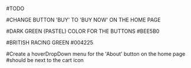 #TODO



#CHANGE BUTTON 'BUY' TO 'BUY NOW' ON THE HOME PAGE



#DARK GREEN (PASTEL) COLOR FOR THE BUTTONS
#BEE5B0


#BRITISH RACING GREEN
#004225

#Create a hoverDropDown menu for the 'About' button on the home page
#should be next to the cart icon